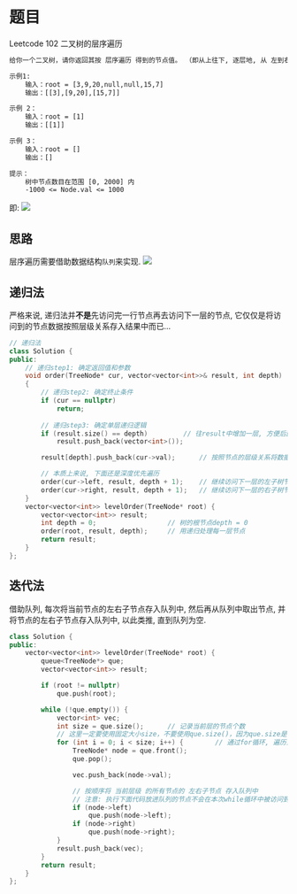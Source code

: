 # 题目

Leetcode 102 二叉树的层序遍历
```txt
给你一个二叉树，请你返回其按 层序遍历 得到的节点值。 （即从上往下, 逐层地, 从 左到右 访问所有节点）。

示例1:
    输入：root = [3,9,20,null,null,15,7]
    输出：[[3],[9,20],[15,7]]

示例 2：
    输入：root = [1]
    输出：[[1]]

示例 3：
    输入：root = []
    输出：[]

提示：
    树中节点数目在范围 [0, 2000] 内
    -1000 <= Node.val <= 1000
```
即:
![](https://code-thinking-1253855093.file.myqcloud.com/pics/20210203144842988.png)

## 思路
层序遍历需要借助数据结构`队列`来实现.
![](https://code-thinking.cdn.bcebos.com/gifs/102%E4%BA%8C%E5%8F%89%E6%A0%91%E7%9A%84%E5%B1%82%E5%BA%8F%E9%81%8D%E5%8E%86.gif)

## 递归法
严格来说, 递归法并**不是**先访问完一行节点再去访问下一层的节点, 它仅仅是将访问到的节点数据按照层级关系存入结果中而已...
```cpp
// 递归法
class Solution {
public:
    // 递归step1: 确定返回值和参数
    void order(TreeNode* cur, vector<vector<int>>& result, int depth)
    {
        // 递归step2: 确定终止条件
        if (cur == nullptr) 
            return;
        
        // 递归step3: 确定单层递归逻辑
        if (result.size() == depth)         // 往result中增加一层, 方便后面通过depth来索引存入的层级 & 存放该层级的节点元素
            result.push_back(vector<int>());

        result[depth].push_back(cur->val);      // 按照节点的层级关系将数据存入result中

        // 本质上来说, 下面还是深度优先遍历
        order(cur->left, result, depth + 1);    // 继续访问下一层的左子树节点, 并将节点按照层级关系存入 result
        order(cur->right, result, depth + 1);   // 继续访问下一层的右子树节点, 并将节点按照层级关系存入 result
    }
    vector<vector<int>> levelOrder(TreeNode* root) {
        vector<vector<int>> result;
        int depth = 0;                  // 树的根节点depth = 0
        order(root, result, depth);     // 用递归处理每一层节点
        return result;
    }
};
```


## 迭代法
借助队列, 每次将当前节点的左右子节点存入队列中, 然后再从队列中取出节点, 并将节点的左右子节点存入队列中, 以此类推, 直到队列为空.
```cpp
class Solution {
public:
    vector<vector<int>> levelOrder(TreeNode* root) {
        queue<TreeNode*> que;
        vector<vector<int>> result;

        if (root != nullptr) 
            que.push(root);

        while (!que.empty()) {
            vector<int> vec;
            int size = que.size();      // 记录当前层的节点个数
            // 这里一定要使用固定大小size，不要使用que.size()，因为que.size是不断变化的
            for (int i = 0; i < size; i++) {        // 通过for循环, 遍历当前层级的所有节点
                TreeNode* node = que.front();
                que.pop();

                vec.push_back(node->val);

                // 按顺序将 当前层级 的所有节点的 左右子节点 存入队列中
                // 注意: 执行下面代码放进队列的节点不会在本次while循环中被访问到, 因为size在前面已经固定了
                if (node->left) 
                    que.push(node->left);
                if (node->right) 
                    que.push(node->right);
            }
            result.push_back(vec);
        }
        return result;
    }
};
```





